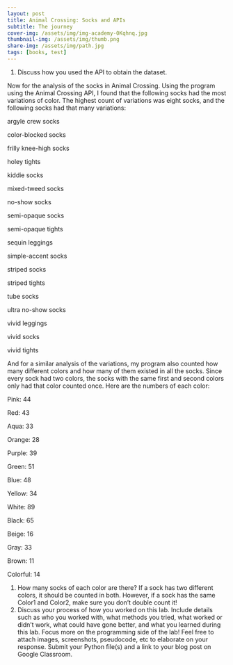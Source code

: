 ```yaml
---
layout: post
title: Animal Crossing: Socks and APIs
subtitle: The journey
cover-img: /assets/img/img-academy-0Kqhnq.jpg
thumbnail-img: /assets/img/thumb.png
share-img: /assets/img/path.jpg
tags: [books, test]
---
```


1. Discuss how you used the API to obtain the dataset.



Now for the analysis of the socks in Animal Crossing. Using the program using the Animal Crossing API, I found that the following socks had the most variations of color. The highest count of variations was eight socks, and the following socks had that many variations:


argyle crew socks

color-blocked socks

frilly knee-high socks

holey tights

kiddie socks

mixed-tweed socks

no-show socks

semi-opaque socks

semi-opaque tights

sequin leggings

simple-accent socks

striped socks

striped tights

tube socks

ultra no-show socks

vivid leggings

vivid socks

vivid tights


And for a similar analysis of the variations, my program also counted how many different colors and how many of them existed in all the socks. Since every sock had two colors, the socks with the same first and second colors only had that color counted once. Here are the numbers of each color:

Pink: 44

Red: 43

Aqua: 33

Orange: 28

Purple: 39

Green: 51

Blue: 48

Yellow: 34

White: 89

Black: 65

Beige: 16

Gray: 33

Brown: 11

Colorful: 14


1. How many socks of each color are there? If a sock has two different colors, it should be counted in both. However, if a sock has the same Color1 and Color2, make sure you don’t double count it!
1. Discuss your process of how you worked on this lab. Include details such as who you worked with, what methods you tried, what worked or didn’t work, what could have gone better, and what you learned during this lab. Focus more on the programming side of the lab! Feel free to attach images, screenshots, pseudocode, etc to elaborate on your response.
Submit your Python file(s) and a link to your blog post on Google Classroom.

